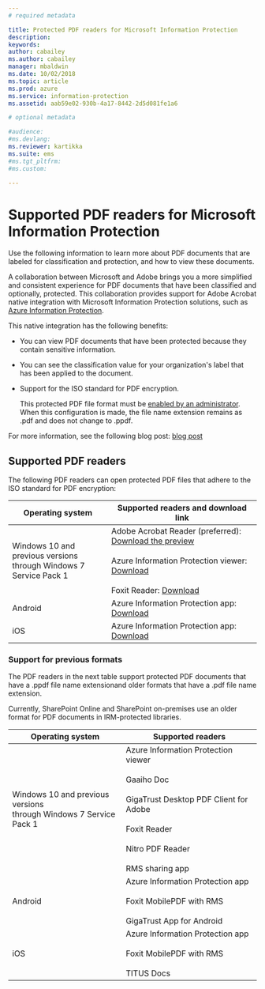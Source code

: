 ```yaml
---
# required metadata

title: Protected PDF readers for Microsoft Information Protection
description:
keywords: 
author: cabailey
ms.author: cabailey
manager: mbaldwin
ms.date: 10/02/2018
ms.topic: article
ms.prod: azure
ms.service: information-protection
ms.assetid: aab59e02-930b-4a17-8442-2d5d081fe1a6

# optional metadata

#audience:
#ms.devlang:
ms.reviewer: kartikka
ms.suite: ems
#ms.tgt_pltfrm:
#ms.custom:

---
```


# Supported PDF readers for Microsoft Information Protection

Use the following information to learn more about PDF documents that are labeled for classification and protection, and how to view these documents.

A collaboration between Microsoft and Adobe brings you a more simplified and consistent experience for PDF documents that have been classified and optionally, protected. This collaboration provides support for Adobe Acrobat native integration with Microsoft Information Protection solutions, such as [Azure Information Protection](../what-is-information-protection.md). 

This native integration has the following benefits:

- You can view PDF documents that have been protected because they contain sensitive information.

- You can see the classification value for your organization's label that has been applied to the document.

- Support for the ISO standard for PDF encryption.
    
    This protected PDF file format must be [enabled by an administrator](https://review.docs.microsoft.com/en-us/azure/information-protection/rms-client/client-admin-guide-customizations?branch=pr-en-us-2117#protect-pdf-files-by-using-the-iso-standard-for-pdf-encryption). When this configuration is made, the file name extension remains as .pdf and does not change to .ppdf.

For more information, see the following blog post: [blog post](https://aka.ms/AIPblog)

## Supported PDF readers

The following PDF readers can open protected PDF files that adhere to the ISO standard for PDF encryption:

|Operating system|Supported readers and download link|
|----------------|-----------------------------------|
|Windows 10 and previous versions<br />through Windows 7 Service Pack 1|Adobe Acrobat Reader (preferred): [Download the preview](https://go.microsoft.com/fwlink/?linkid=838993) <br /><br /> Azure Information Protection viewer: [Download](https://go.microsoft.com/fwlink/?linkid=838993)<br /><br />Foxit Reader: [Download](https://go.microsoft.com/fwlink/?linkid=838993)|
|Android|Azure Information Protection app: [Download](https://go.microsoft.com/fwlink/?linkid=838993)|
|iOS|Azure Information Protection app: [Download](https://go.microsoft.com/fwlink/?linkid=838993)|

### Support for previous formats

The PDF readers in the next table support protected PDF documents that have a .ppdf file name extensionand older formats that have a .pdf file name extension.

Currently, SharePoint Online and SharePoint on-premises use an older format for PDF documents in IRM-protected libraries.


|Operating system|Supported readers|
|----------------|-----------------------------------|
|Windows 10 and previous versions<br />through Windows 7 Service Pack 1|Azure Information Protection viewer<br /><br />Gaaiho Doc<br /><br />GigaTrust Desktop PDF Client for Adobe<br /><br />Foxit Reader<br /><br />Nitro PDF Reader<br /><br />RMS sharing app|
|Android|Azure Information Protection app<br /><br />Foxit MobilePDF with RMS<br /><br />GigaTrust App for Android|
|iOS|Azure Information Protection app<br /><br />Foxit MobilePDF with RMS<br /><br />TITUS Docs|
